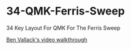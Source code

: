 # 34-QMK-Ferris-Sweep
34 Key Layout For QMK For The Ferris Sweep

[Ben Vallack's video walkthrough](https://www.youtube.com/watch?v=8wZ8FRwOzhU&t=257s)
